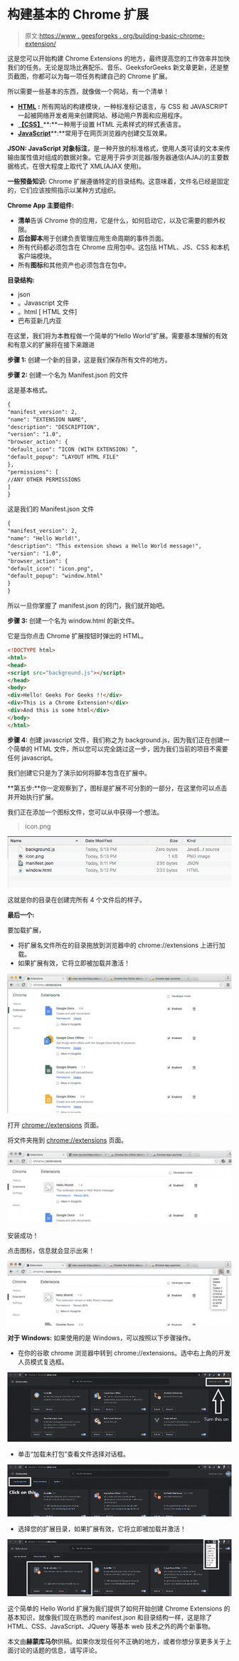 # 构建基本的 Chrome 扩展

> 原文:[https://www . geesforgeks . org/building-basic-chrome-extension/](https://www.geeksforgeeks.org/building-basic-chrome-extension/)

这是您可以开始构建 Chrome Extensions 的地方，最终提高您的工作效率并加快我们的任务。无论是现场比赛配乐、音乐、GeeksforGeeks 新文章更新，还是整页截图，你都可以为每一项任务构建自己的 Chrome 扩展。

所以需要一些基本的东西，就像做一个网站，有一个清单！

*   [**HTML**](https://www.geeksforgeeks.org/html-tutorials/) **:** 所有网站的构建模块，一种标准标记语言，与 CSS 和 JAVASCRIPT 一起被网络开发者用来创建网站、移动用户界面和应用程序。
*   [**【CSS】**](https://www.geeksforgeeks.org/css-tutorials/)**:**一种用于设置 HTML 元素样式的样式表语言。
*   [**JavaScript**](https://www.geeksforgeeks.org/javascript-tutorial/)**:**常用于在网页浏览器内创建交互效果。

**JSON: JavaScript 对象标注**，是一种开放的标准格式，使用人类可读的文本来传输由属性值对组成的数据对象。它是用于异步浏览器/服务器通信(AJAJ)的主要数据格式，在很大程度上取代了 XML(AJAX 使用)。

**一些预备知识:** Chrome 扩展遵循特定的目录结构。这意味着，文件名已经是固定的，它们应该按照指示以某种方式组织。

**Chrome App 主要组件:**

*   **清单**告诉 Chrome 你的应用，它是什么，如何启动它，以及它需要的额外权限。
*   **后台脚本**用于创建负责管理应用生命周期的事件页面。
*   所有代码都必须包含在 Chrome 应用包中。这包括 HTML、JS、CSS 和本机客户端模块。
*   所有**图标**和其他资产也必须包含在包中。

**目录结构:**

*   json
*   <content>。Javascript 文件</content>
*   <markup>。html [ HTML 文件]</markup>
*   巴布亚新几内亚

在这里，我们将为本教程做一个简单的“Hello World”扩展。需要基本理解的有效和有意义的扩展将在接下来跟进

**步骤 1:** 创建一个新的目录，这是我们保存所有文件的地方。

**步骤 2:** 创建一个名为 Manifest.json 的文件

这是基本格式。

```html
{
"manifest_version": 2,
"name": “EXTENSION NAME",
"description": "DESCRIPTION",
"version": "1.0",
"browser_action": {
"default_icon": “ICON (WITH EXTENSION) ”,
"default_popup": “LAYOUT HTML FILE"
},
"permissions": [
//ANY OTHER PERMISSIONS
]
}
```

这是我们的 Manifest.json 文件

```html
{
"manifest_version": 2,
"name": "Hello World!",
"description": "This extension shows a Hello World message!",
"version": "1.0",
"browser_action": {
"default_icon": "icon.png",
"default_popup": "window.html"
}
}
```

所以一旦你掌握了 manifest.json 的窍门，我们就开始吧。

**步骤 3:** 创建一个名为 window.html 的新文件。

它是当你点击 Chrome 扩展按钮时弹出的 HTML。

```html
<!DOCTYPE html>
<html>
<head>
<script src="background.js"></script>
</head>
<body>
<div>Hello! Geeks For Geeks !!</div>
<div>This is a Chrome Extension!</div>
<div>And this is some html</div>
</body>
</html>
```

**步骤 4:** 创建 javascript 文件，我们称之为 background.js，因为我们正在创建一个简单的 HTML 文件，所以您可以完全跳过这一步，因为我们当前的项目不需要任何 javascript。

我们创建它只是为了演示如何将脚本包含在扩展中。

**第五步:**你一定观察到了，图标是扩展不可分割的一部分，在这里你可以点击并开始执行扩展。

我们正在添加一个图标文件，您可以从中获得一个想法。

> icon.png

![Screen Shot 2015-12-24 at 5.19.51 PM](img/809c3ba7e7fc60bbe00ea05bdb14bfaf.png)

这就是你的目录在创建完所有 4 个文件后的样子。

**最后一个:**

要加载扩展，

*   将扩展名文件所在的目录拖放到浏览器中的 chrome://extensions 上进行加载。
*   如果扩展有效，它将立即被加载并激活！

![Screen Shot 2015-12-24 at 5.19.00 PM](img/d7e2a3847b40889556e40f46a095a18f.png)

打开 <u>chrome://extensions</u> 页面。

将文件夹拖到 <u>chrome://extensions</u> 页面。

![Screen Shot 2015-12-24 at 5.20.47 PM](img/3fafa7497d03e64aac0cad0aec48cf57.png)

安装成功！

点击图标，信息就会显示出来！

![Screen Shot 2015-12-24 at 5.21.21 PM](img/a678683b2d003038c6ff833d0fbf2c5e.png)

**对于 Windows:** 如果使用的是 Windows，可以按照以下步骤操作。

*   在你的谷歌 chrome 浏览器中转到 chrome://extensions。选中右上角的开发人员模式复选框。

![](img/8864694f0055270e262bfd818e64920a.png)

*   单击“加载未打包”查看文件选择对话框。

![](img/74ad5949e08efa3c4903cf29d583daa4.png)

*   选择您的扩展目录，如果扩展有效，它将立即被加载并激活！

![](img/a58ce7e533c67b6213b23d147d077ba4.png)

这个简单的 Hello World 扩展为我们提供了如何开始创建 Chrome Extensions 的基本知识，就像我们现在熟悉的 manifest.json 和目录结构一样，这是除了 HTML、CSS、JavaScript、JQuery 等基本 web 技术之外的两个新事物。

本文由**赫蒙库马尔**供稿。如果你发现任何不正确的地方，或者你想分享更多关于上面讨论的话题的信息，请写评论。